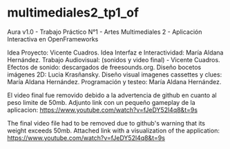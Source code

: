 # multimediales2_tp1_of
Aura v1.0 - Trabajo Práctico N°1 - Artes Multimediales 2 - Aplicación Interactiva en OpenFrameworks

Idea Proyecto: Vicente Cuadros. 
Idea Interfaz e Interactividad: María Aldana Hernández. 
Trabajo Audiovisual: (sonidos y video final) - Vicente Cuadros. 
Efectos de sonido: descargados de freesounds.org. 
Diseño bocetos imágenes 2D: Lucia Krasñansky. 
Diseño visual imagenes cassettes y clues: María Aldana Hernández. 
Programación y testeo: María Aldana Hernández.

El video final fue removido debido a la advertencia de github en cuanto al peso limite de 50mb.
Adjunto link con un pequeño gameplay de la aplicacion: https://www.youtube.com/watch?v=fJeDY52l4q8&t=9s

The final video file had to be removed due to github's warning that its weight exceeds 50mb.
Attached link with a visualization of the application: https://www.youtube.com/watch?v=fJeDY52l4q8&t=9s
